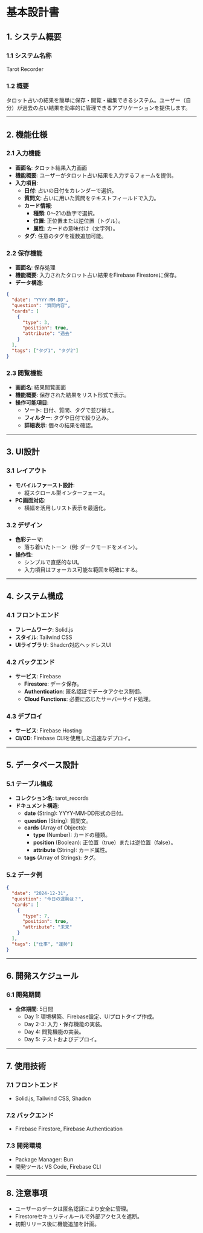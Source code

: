 # 基本設計書

## 1. システム概要

### 1.1 システム名称

Tarot Recorder

### 1.2 概要

タロット占いの結果を簡単に保存・閲覧・編集できるシステム。ユーザー（自分）が過去の占い結果を効率的に管理できるアプリケーションを提供します。

---

## 2. 機能仕様

### 2.1 入力機能

- **画面名**: タロット結果入力画面
- **機能概要**: ユーザーがタロット占い結果を入力するフォームを提供。
- **入力項目**:
  - **日付**: 占いの日付をカレンダーで選択。
  - **質問文**: 占いに用いた質問をテキストフィールドで入力。
  - **カード情報**:
    - **種類**: 0〜21の数字で選択。
    - **位置**: 正位置または逆位置（トグル）。
    - **属性**: カードの意味付け（文字列）。
  - **タグ**: 任意のタグを複数追加可能。

### 2.2 保存機能

- **画面名**: 保存処理
- **機能概要**: 入力されたタロット占い結果をFirebase Firestoreに保存。
- **データ構造**:

```json
{
  "date": "YYYY-MM-DD",
  "question": "質問内容",
  "cards": [
    {
      "type": 3,
      "position": true,
      "attribute": "過去"
    }
  ],
  "tags": ["タグ1", "タグ2"]
}
```

### 2.3 閲覧機能

- **画面名**: 結果閲覧画面
- **機能概要**: 保存された結果をリスト形式で表示。
- **操作可能項目**:
  - **ソート**: 日付、質問、タグで並び替え。
  - **フィルター**: タグや日付で絞り込み。
  - **詳細表示**: 個々の結果を確認。

---

## 3. UI設計

### 3.1 レイアウト

- **モバイルファースト設計**:
  - 縦スクロール型インターフェース。
- **PC画面対応**:
  - 横幅を活用しリスト表示を最適化。

### 3.2 デザイン

- **色彩テーマ**:
  - 落ち着いたトーン（例: ダークモードをメイン）。
- **操作性**:
  - シンプルで直感的なUI。
  - 入力項目はフォーカス可能な範囲を明確にする。

---

## 4. システム構成

### 4.1 フロントエンド

- **フレームワーク**: Solid.js
- **スタイル**: Tailwind CSS
- **UIライブラリ**: Shadcn対応ヘッドレスUI

### 4.2 バックエンド

- **サービス**: Firebase
  - **Firestore**: データ保存。
  - **Authentication**: 匿名認証でデータアクセス制御。
  - **Cloud Functions**: 必要に応じたサーバーサイド処理。

### 4.3 デプロイ

- **サービス**: Firebase Hosting
- **CI/CD**: Firebase CLIを使用した迅速なデプロイ。

---

## 5. データベース設計

### 5.1 テーブル構成

- **コレクション名**: tarot_records
- **ドキュメント構造**:
  - **date** (String): YYYY-MM-DD形式の日付。
  - **question** (String): 質問文。
  - **cards** (Array of Objects):
    - **type** (Number): カードの種類。
    - **position** (Boolean): 正位置（true）または逆位置（false）。
    - **attribute** (String): カード属性。
  - **tags** (Array of Strings): タグ。

### 5.2 データ例

```json
{
  "date": "2024-12-31",
  "question": "今日の運勢は？",
  "cards": [
    {
      "type": 7,
      "position": true,
      "attribute": "未来"
    }
  ],
  "tags": ["仕事", "運勢"]
}
```

---

## 6. 開発スケジュール

### 6.1 開発期間

- **全体期間**: 5日間
  - Day 1: 環境構築、Firebase設定、UIプロトタイプ作成。
  - Day 2-3: 入力・保存機能の実装。
  - Day 4: 閲覧機能の実装。
  - Day 5: テストおよびデプロイ。

---

## 7. 使用技術

### 7.1 フロントエンド

- Solid.js, Tailwind CSS, Shadcn

### 7.2 バックエンド

- Firebase Firestore, Firebase Authentication

### 7.3 開発環境

- Package Manager: Bun
- 開発ツール: VS Code, Firebase CLI

---

## 8. 注意事項

- ユーザーのデータは匿名認証により安全に管理。
- Firestoreセキュリティルールで外部アクセスを遮断。
- 初期リリース後に機能追加を計画。
